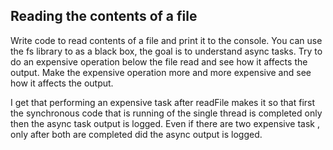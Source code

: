## Reading the contents of a file

Write code to read contents of a file and print it to the console. 
You can use the fs library to as a black box, the goal is to understand async tasks. 
Try to do an expensive operation below the file read and see how it affects the output. 
Make the expensive operation more and more expensive and see how it affects the output. 

I get that performing an expensive task after readFile makes it so that first the synchronous code that is running of the single thread is completed only then the async task output is logged. Even if there are two expensive task , only after both are completed did the async output is logged.
